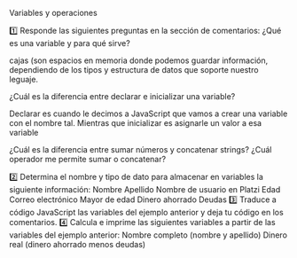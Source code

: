 Variables y operaciones

1️⃣ Responde las siguientes preguntas en la sección de comentarios:
¿Qué es una variable y para qué sirve? 

cajas (son espacios en memoria donde podemos guardar información, dependiendo de los tipos y estructura de datos que soporte nuestro leguaje.


¿Cuál es la diferencia entre declarar e inicializar una variable?

Declarar es cuando le decimos a JavaScript que vamos a crear una variable con el nombre tal. Mientras que inicializar es asignarle un valor a esa variable

¿Cuál es la diferencia entre sumar números y concatenar strings?
¿Cuál operador me permite sumar o concatenar?




2️⃣ Determina el nombre y tipo de dato para almacenar en variables la siguiente información:
Nombre
Apellido
Nombre de usuario en Platzi
Edad
Correo electrónico
Mayor de edad
Dinero ahorrado
Deudas
3️⃣ Traduce a código JavaScript las variables del ejemplo anterior y deja tu código en los comentarios.
4️⃣ Calcula e imprime las siguientes variables a partir de las variables del ejemplo anterior:
Nombre completo (nombre y apellido)
Dinero real (dinero ahorrado menos deudas)
